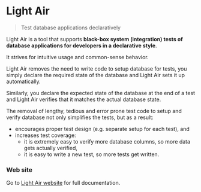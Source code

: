 # Light Air

>
> Test database applications declaratively
>

Light Air is a tool that supports **black-box system (integration) tests of database applications
for developers in a declarative style**.

It strives for intuitive usage and common-sense behavior.

Light Air removes the need to write code to setup database for tests,
you simply declare the required state of the database
and Light Air sets it up automatically.

Similarly, you declare the expected state of the database at the end of a test
and Light Air verifies that it matches the actual database state.

The removal of lengthy, tedious and error prone test code to setup and verify database
not only simplifies the tests, but as a result:

* encourages proper test design (e.g. separate setup for each test), and
* increases test coverage:
    * it is extremely easy to verify more database columns, so more data gets actually verified,
    * it is easy to write a new test, so more tests get written.

### Web site

Go to [Light Air website](http://lightair.sourceforge.net/) for full documentation.
